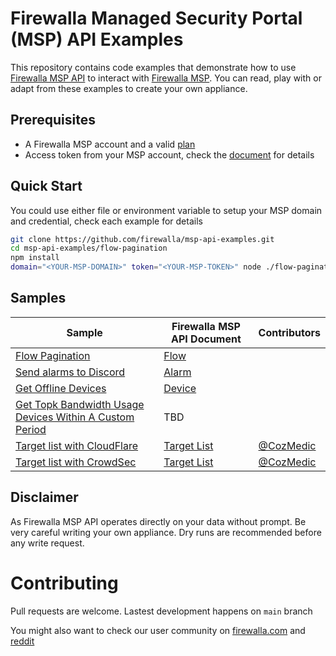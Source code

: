 # Firewalla Managed Security Portal (MSP) API Examples

This repository contains code examples that demonstrate how to use [Firewalla MSP API](https://docs.firewalla.net/) to interact with [Firewalla MSP](https://firewalla.net/). You can read, play with or adapt from these examples to create your own appliance.

## Prerequisites

- A Firewalla MSP account and a valid [plan](https://firewalla.net/plans)
- Access token from your MSP account, check the [document](https://docs.firewalla.net/quick_start/) for details

## Quick Start

You could use either file or environment variable to setup your MSP domain and credential, check each example for details

```bash
git clone https://github.com/firewalla/msp-api-examples.git
cd msp-api-examples/flow-pagination
npm install
domain="<YOUR-MSP-DOMAIN>" token="<YOUR-MSP-TOKEN>" node ./flow-pagination/index.js

```

## Samples

| Sample | Firewalla MSP API Document | Contributors|
| ------ | ----- | ----- | 
| [Flow Pagination](./flow-pagination/index.js) | [Flow](https://docs.firewalla.net/api-reference/flow/) | |
| [Send alarms to Discord](./send-alarms-to-discord/README.md) | [Alarm](https://docs.firewalla.net/api-reference/alarm/) | |
| [Get Offline Devices](./get-offline-devices/README.md) | [Device](https://docs.firewalla.net/api-reference/device/) | |
| [Get Topk Bandwidth Usage Devices Within A Custom Period](./get-topk-bandwidth-usage-devices/README.md) | TBD | |
| [Target list with CloudFlare](./target-list-with-cloudflare/README.md) | [Target List](https://docs.firewalla.net/api-reference/target-lists/) | [@CozMedic](https://github.com/CozMedic) |
| [Target list with CrowdSec](./target-list-with-crowdsec/README.md) | [Target List](https://docs.firewalla.net/api-reference/target-lists/) | [@CozMedic](https://github.com/CozMedic) |

## Disclaimer

As Firewalla MSP API operates directly on your data without prompt. Be very careful writing your own appliance. Dry runs are recommended before any write request.

# Contributing

Pull requests are welcome. Lastest development happens on `main` branch

You might also want to check our user community on [firewalla.com](https://help.firewalla.com/hc/en-us/community/topics) and [reddit](https://www.reddit.com/r/firewalla/)
